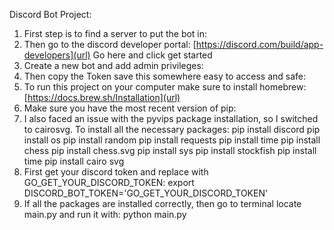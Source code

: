 Discord Bot Project:

1) First step is to find a server to put the bot in:
2) Then go to the discord developer portal: [https://discord.com/build/app-developers](url)  Go here and click get started
3) Create a new bot and add admin privileges:
4) Then copy the Token save this somewhere easy to access and safe:
5) To run this project on your computer make sure to install homebrew: [https://docs.brew.sh/Installation](url)
6) Make sure you have the most recent version of pip:
7) I also faced an issue with the pyvips package installation, so I switched to cairosvg. To install all the necessary packages: 
pip install discord
pip install os
pip install random
pip install requests
pip install time
pip install chess
pip install chess.svg
pip install sys
pip install stockfish
pip install time
pip install cairo svg
8) First get your discord token and replace with GO_GET_YOUR_DISCORD_TOKEN:
export DISCORD_BOT_TOKEN='GO_GET_YOUR_DISCORD_TOKEN'
9) If all the packages are installed correctly, then go to terminal locate main.py and run it with:
python main.py


